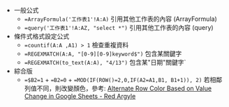 * 一般公式
  * `=ArrayFormula('工作表1'!A:A)` 引用其他工作表的內容 (ArrayFormula)
  * `=query('工作表1'!A:AZ, "select *")` 引用其他工作表的內容 (query)
* 條件式格式設定公式
  * `=countif(A:A ,A1) > 1` 檢查重複資料
  * `=REGEXMATCH(A:A, "[0-9][0-9]keyword$")` 包含某關鍵字
  * `=REGEXMATCH(to_text(A:A), "4/13")` 包含某"日期"關鍵字`
* 綜合版
  * `=$B2=1` + `=B2=0` + `=MOD(IF(ROW()=2,0,IF(A2=A1,B1, B1+1)), 2)` 
  若相鄰列值不同，則改變顏色，參考: [Alternate Row Color Based on Value Change in Google Sheets - Red Argyle](https://www.redargyle.com/blog/alternate-row-color-based-value-change-google-sheets/)
